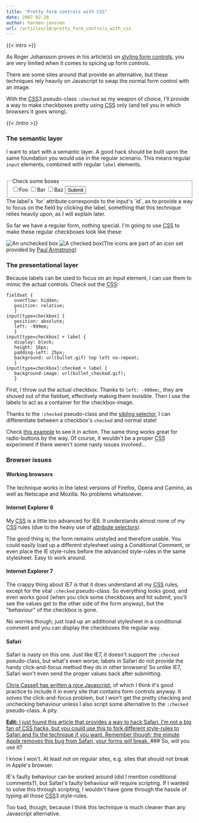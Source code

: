 ```yaml
---
title: "Pretty form controls with CSS"
date: 2007-02-28
author: harmen-janssen
url: /articles/18/pretty_form_controls_with_css
---
```


{{< intro >}}
<p>
As Roger Johansson proves in his article(s) on <a href="http://www.456bereastreet.com/archive/200409/styling_form_controls/" title="See what Roger's got to say">styling form controls</a>, you are very limited when it comes to spicing up form controls.</p>
<p>
There are some sites around that provide an alternative, but these techniques rely heavily on Javascript to swap the normal form control with an image.</p>
<p>With the <abbr title="Cascading Style Sheets"><abbr title="Cascading Style Sheets">CSS</abbr></abbr>3 pseudo-class <code>:checked</code> as my weapon of choice, I'll provide a way to make checkboxes pretty using <abbr title="Cascading Style Sheets"><abbr title="Cascading Style Sheets">CSS</abbr></abbr> only (and tell you in which browsers it goes wrong).</p>
{{< /intro >}}

### The semantic layer

 I want to start with a semantic layer. A good hack should be built upon the same foundation you would use in the regular scenario. This means regular `input` elements, combined with regular `label` elements.

 ```
```
<fieldset> <legend>Check some boxes</legend> <input id="foo_field" name="test[]" type="checkbox" value="foo"></input><label for="foo_field">Foo</label> <input id="bar_field" name="test[]" type="checkbox" value="bar"></input><label for="bar_field">Bar</label> <input id="baz_field" name="test[]" type="checkbox" value="baz"></input><label for="baz_field">Baz</label> <input name="subm" type="submit" value="Submit"></input></fieldset>The label's `for` attribute corresponds to the input's `id`, as to provide a way to focus on the field by clicking the label, something that this technique relies heavily upon, as I will explain later.

So far we have a regular form, nothing special. I'm going to use <abbr title="Cascading Style Sheets"><abbr title="Cascading Style Sheets">CSS</abbr></abbr> to make these regular checkboxes look like these:

 ![An unchecked box](http://www.whatstyle.net/examples/bullet.gif) ![A checked box](http://www.whatstyle.net/examples/bullet_checked.gif)(The icons are part of an icon set provided by [Paul Armstrong](http://paularmstrongdesigns.com))

### The presentational layer

 Because labels can be used to focus on an input element, I can use them to mimic the actual controls. Check out the <abbr title="Cascading Style Sheets"><abbr title="Cascading Style Sheets">CSS</abbr></abbr>:

 ```
fieldset {
	overflow: hidden;
	position: relative;
	}
input[type=checkbox] { 
	position: absolute;
	left: -999em;
	}
input[type=checkbox] + label {
	display: block;
	height: 16px;
	padding-left: 25px;
	background: url(bullet.gif) top left no-repeat;
	}
input[type=checkbox]:checked + label {
	background-image: url(bullet_checked.gif);
	}
```

 First, I throw out the actual checkbox. Thanks to `left: -999em;`, they are shoved out of the fieldset, effectively making them invisible. Then I use the labels to act as a container for the checkbox-image.

 Thanks to the `:checked` pseudo-class and the [sibling selector](http://www.w3.org/TR/REC-CSS2/selector.html#adjacent-selectors), I can differentiate between a checkbox's `checked` and normal state!

Check [this example](http://www.whatstyle.net/examples/checkboxes.php) to see it in action. The same thing works great for radio-buttons by the way. Of course, it wouldn't be a proper <abbr title="Cascading Style Sheets"><abbr title="Cascading Style Sheets">CSS</abbr></abbr> experiment if there weren't some nasty issues involved...

### Browser issues

#### Working browsers

 The technique works in the latest versions of Firefox, Opera and Camino, as well as Netscape and Mozilla. No problems whatsoever.

#### Internet Explorer 6

My <abbr title="Cascading Style Sheets"><abbr title="Cascading Style Sheets">CSS</abbr></abbr> is a little too advanced for IE6. It understands almost none of my <abbr title="Cascading Style Sheets"><abbr title="Cascading Style Sheets">CSS</abbr></abbr> rules (due to the heavy use of [attribute selectors](http://www.w3.org/TR/REC-CSS2/selector.html#attribute-selectors)).

The good thing is; the form remains unstyled and therefore usable. You could easily load up a different stylesheet using a Conditional Comment, or even place the IE style-rules before the advanced style-rules in the same stylesheet. Easy to work around.

#### Internet Explorer 7

The crappy thing about IE7 is that it does understand all my <abbr title="Cascading Style Sheets"><abbr title="Cascading Style Sheets">CSS</abbr></abbr> rules, except for the vital `:checked` pseudo-class. So everything looks good, and even works good (when you click some checkboxes and hit submit, you'll see the values get to the other side of the form anyway), but the "behaviour" of the checkbox is gone.

No worries though; just load up an additional stylesheet in a conditional comment and you can display the checkboxes the regular way.

#### Safari

Safari is nasty on this one. Just like IE7, it doesn't support the `:checked` pseudo-class, but what's even worse; labels in Safari do not provide the handy click-and-focus method they do in other browsers! So unlike IE7, Safari won't even send the proper values back after submitting.

[Chris Cassell has written a nice Javascript](http://www.chriscassell.net/log/2004/12/19/add_label_click.html), of which I think it's good practice to include it in every site that contains form controls anyway. It solves the click-and-focus problem, but I won't get the pretty checking and unchecking behaviour unless I also script some alternative to the `:checked` pseudo-class. A pity.

 <ins datetime="20070228"> **Edit:** I just found [this article](http://www.ibloomstudios.com/article1/) that provides a way to hack Safari. I'm not a big fan of <abbr title="Cascading Style Sheets">CSS</abbr> hacks, but you could use this to fork different style-rules to Safari and fix the technique if you want. Remember though; the minute Apple removes this bug from Safari, your forms will break. </ins>### So, will you use it?

I know I won't. At least not on regular sites, e.g. sites that should not break in Apple's browser.

IE's faulty behaviour can be worked around (did I mention conditional comments?), but Safari's faulty behaviour will require scripting. If I wanted to solve this through scripting, I wouldn't have gone through the hassle of typing all those <abbr title="Cascading Style Sheets"><abbr title="Cascading Style Sheets">CSS</abbr></abbr>3 style-rules.

 Too bad, though, because I think this technique is much cleaner than any Javascript alternative.